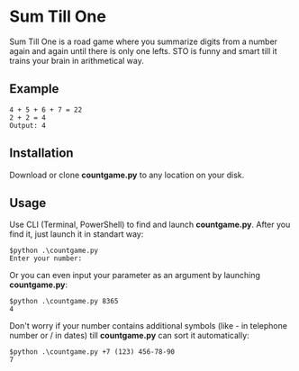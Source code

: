 # Sum Till One

Sum Till One is a road game where you summarize digits from a number again and again until there is only one lefts. STO is funny and smart till it trains your brain in arithmetical way.

## Example

```Input: 4567 \n
4 + 5 + 6 + 7 = 22
2 + 2 = 4
Output: 4
```

## Installation

Download or clone **countgame.py** to any location on your disk.

## Usage
Use CLI (Terminal, PowerShell) to find and launch **countgame.py**. After you find it, just launch it in standart way:

```console
$python .\countgame.py
Enter your number:
```

Or you can even input your parameter as an argument by launching **countgame.py**:

```console
$python .\countgame.py 8365
4
```

Don't worry if your number contains additional symbols (like - in telephone number or / in dates) till **countgame.py** can sort it automatically:

```console
$python .\countgame.py +7 (123) 456-78-90
7
```

